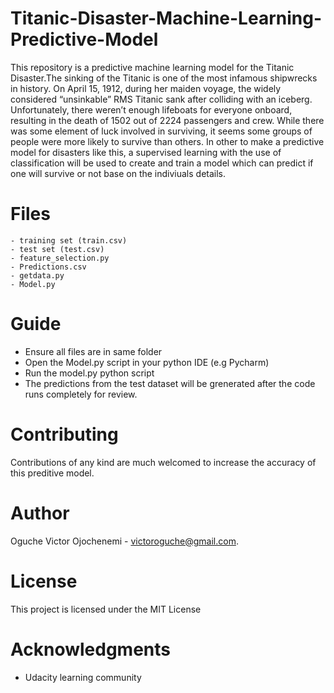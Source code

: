 # Titanic-Disaster-Machine-Learning-Predictive-Model
This repository is a predictive machine learning model for the Titanic Disaster.The sinking of the Titanic is one of the most infamous shipwrecks in history.  On April 15, 1912, during her maiden voyage, the widely considered “unsinkable” RMS Titanic sank after colliding with an iceberg. Unfortunately, there weren’t enough lifeboats for everyone onboard, resulting in the death of 1502 out of 2224 passengers and crew.  While there was some element of luck involved in surviving, it seems some groups of people were more likely to survive than others.
In other to make a predictive model for disasters like this, a supervised learning with the use of classification will be used to create and train a model which can predict if one will survive or not base on the indiviuals details.

# Files
    - training set (train.csv)
    - test set (test.csv)
    - feature_selection.py
    - Predictions.csv
    - getdata.py
    - Model.py
    
    
# Guide
  - Ensure all files are in same folder
  - Open the Model.py script in your python IDE (e.g Pycharm)
  - Run the model.py python script
  - The predictions from the test dataset will be grenerated after the code runs completely for review.

# Contributing
Contributions of any kind are much welcomed to increase the accuracy of this preditive model. 


# Author
Oguche Victor Ojochenemi - victoroguche@gmail.com.

# License
This project is licensed under the MIT License

# Acknowledgments
- Udacity learning community 
